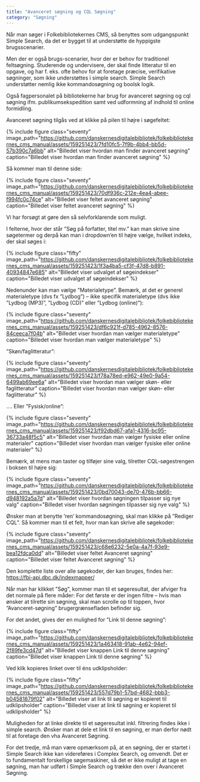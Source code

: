 ```yaml
---
title: "Avanceret søgning og CQL Søgning"
category: "Søgning"
---
```

Når man søger i Folkebibliotekernes CMS, så benyttes som udgangspunkt Simple Search, da det er bygget til at understøtte de hyppigste brugsscenarier.

Men der er også brugs-scenarier, hvor der er behov for traditionel feltsøgning. Studerende og undervisere, der skal finde litteratur til en opgave, og har f. eks. ofte behov for at foretage præcise, verifikative søgninger, som ikke understøttes i simple search. Simple Search understøtter nemlig ikke kommandosøgning og boolsk logik.

Også fagpersonalet på bibliotekerne har brug for avanceret søgning og cql søgning ifm. publikumsekspedition samt ved udformning af indhold til online formidling.

Avanceret søgning tilgås ved at klikke på pilen til højre i søgefeltet: 

{% include figure class="seventy" image_path="https://github.com/danskernesdigitalebibliotek/folkebibliotekernes_cms_manual/assets/159251423/7fd10fc5-7f9b-4bb4-bb5d-57b390c7a6bb" alt="Billedet viser hvordan man finder avanceret søgning" caption="Billedet viser hvordan man finder avanceret søgning" %}

Så kommer man til denne side:

{% include figure class="seventy" image_path="https://github.com/danskernesdigitalebibliotek/folkebibliotekernes_cms_manual/assets/159251423/70df936c-212e-4ea4-abee-f994fc0c74ce" alt="Billedet viser feltet avanceret søgning" caption="Billedet viser feltet avanceret søgning" %}

Vi har forsøgt at gøre den så selvforklarende som muligt.

I felterne, hvor der står ”Søg på forfatter, titel mv.” kan man skrive sine søgetermer og derpå kan man i dropdown’en til højre vælge, hvilket indeks, der skal søges i:

{% include figure class="fifty" image_path="https://github.com/danskernesdigitalebibliotek/folkebibliotekernes_cms_manual/assets/159251423/1f3a4ba5-cf3f-47d8-b891-40934847e685" alt="Billedet viser udvalget af søgeindekser" caption="Billedet viser udvalget af søgeindekser" %}

Nedenunder kan man vælge ”Materialetype”. Bemærk, at det er generel materialetype (dvs fx ”Lydbog”) – ikke specifik materialetype (dvs ikke ”Lydbog (MP3)”, ”Lydbog (CD)” eller ”Lydbog (online)”):

{% include figure class="seventy" image_path="https://github.com/danskernesdigitalebibliotek/folkebibliotekernes_cms_manual/assets/159251423/df6c921f-d785-4962-8576-84ceeca7f04b" alt="Billedet viser hvordan man vælger materialetype" caption="Billedet viser hvordan man vælger materialetype" %}

”Skøn/faglitteratur”:

{% include figure class="seventy" image_path="https://github.com/danskernesdigitalebibliotek/folkebibliotekernes_cms_manual/assets/159251423/f78a78ed-e962-49e0-9a54-6499ab69ee6a" alt="Billedet viser hvordan man vælger skøn- eller faglitteratur" caption="Billedet viser hvordan man vælger skøn- eller faglitteratur" %}

…. Eller ”Fysisk/online”:

{% include figure class="seventy" image_path="https://github.com/danskernesdigitalebibliotek/folkebibliotekernes_cms_manual/assets/159251423/f92dbd67-afa1-4316-bc95-36733a48f5c5" alt="Billedet viser hvordan man vælger fysiske eller online materialer" caption="Billedet viser hvordan man vælger fysiske eller online materialer" %}

Bemærk, at mens man taster og tilføjer sine valg, tilretter CQL-søgestrengen i boksen til højre sig:

{% include figure class="seventy" image_path="https://github.com/danskernesdigitalebibliotek/folkebibliotekernes_cms_manual/assets/159251423/0bd70043-de70-476b-bb66-d948192a5a7d" alt="Billedet viser hvordan søgningen tilpasser sig nye valg" caption="Billedet viser hvordan søgningen tilpasser sig nye valg" %}

Ønsker man at benytte ’ren’ kommandosøgning, skal man klikke på ”Rediger CQL”.
Så kommer man til et felt, hvor man kan skrive alle søgekoder:

{% include figure class="seventy" image_path="https://github.com/danskernesdigitalebibliotek/folkebibliotekernes_cms_manual/assets/159251423/c68e6232-5e0a-4a7f-93e9-bea12fdca0dd" alt="Billedet viser feltet Avanceret søgning" caption="Billedet viser feltet Avanceret søgning" %}

Den komplette liste over alle søgekoder, der kan bruges, findes her: https://fbi-api.dbc.dk/indexmapper/

Når man har klikket ”Søg”, kommer man til et søgeresultat, der afviger fra det normale på flere måder:
For det første er der ingen filtre – hvis man ønsker at tilrette sin søgning, skal man scrolle op til toppen, hvor ”Avanceret-søgning” brugergrænsefladen befinder sig.

For det andet, gives der en mulighed for ”Link til denne søgning”:

{% include figure class="fifty" image_path="https://github.com/danskernesdigitalebibliotek/folkebibliotekernes_cms_manual/assets/159251423/1a463418-91ab-4e62-94ef-2f89fe3cd47d" alt="Billedet viser knappen Link til denne søgning" caption="Billedet viser knappen Link til denne søgning" %}

Ved klik kopieres linket over til éns udklipsholder:

{% include figure class="fifty" image_path="https://github.com/danskernesdigitalebibliotek/folkebibliotekernes_cms_manual/assets/159251423/557d79b1-57bd-4682-bbb3-b04581879f02" alt="Billedet viser at link til søgning er kopieret til udklipsholder" caption="Billedet viser at link til søgning er kopieret til udklipsholder" %}

Muligheden for at linke direkte til et søgeresultat inkl. filtrering findes ikke i simple search. Ønsker man at dele et link til en søgning, er man derfor nødt til at foretage den vha Avanceret Søgning.

For det tredje, må man være opmærksom på, at en søgning, der er startet i Simple Search ikke kan videreføres i Complex Search, og omvendt. Det er to fundamentalt forskellige søgemaskiner, så det er ikke muligt at tage en søgning, man har udført i Simple Search og trække den over i Avanceret Søgning.
